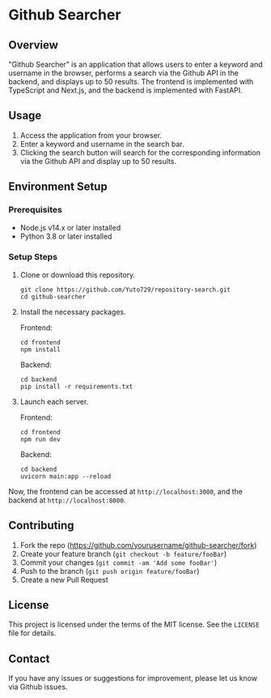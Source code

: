 # Github Searcher

## Overview

"Github Searcher" is an application that allows users to enter a keyword and username in the browser, performs a search via the Github API in the backend, and displays up to 50 results. The frontend is implemented with TypeScript and Next.js, and the backend is implemented with FastAPI.

## Usage

1. Access the application from your browser.
2. Enter a keyword and username in the search bar.
3. Clicking the search button will search for the corresponding information via the Github API and display up to 50 results.

## Environment Setup

### Prerequisites

- Node.js v14.x or later installed
- Python 3.8 or later installed

### Setup Steps

1. Clone or download this repository.

    ```
    git clone https://github.com/Yuto729/repository-search.git
    cd github-searcher
    ```

2. Install the necessary packages.

    Frontend:

    ```
    cd frontend
    npm install
    ```

    Backend:

    ```
    cd backend
    pip install -r requirements.txt
    ```

3. Launch each server.

    Frontend:

    ```
    cd frontend
    npm run dev
    ```

    Backend:

    ```
    cd backend
    uvicorn main:app --reload
    ```

Now, the frontend can be accessed at `http://localhost:3000`, and the backend at `http://localhost:8000`.

## Contributing

1. Fork the repo (https://github.com/yourusername/github-searcher/fork)
2. Create your feature branch (`git checkout -b feature/fooBar`)
3. Commit your changes (`git commit -am 'Add some fooBar'`)
4. Push to the branch (`git push origin feature/fooBar`)
5. Create a new Pull Request

## License

This project is licensed under the terms of the MIT license. See the `LICENSE` file for details.

## Contact

If you have any issues or suggestions for improvement, please let us know via Github issues.
